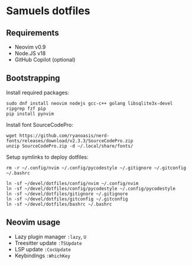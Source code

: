 # Samuels dotfiles

## Requirements

* Neovim v0.9
* Node.JS v18
* GitHub Copilot (optional)

## Bootstrapping

Install required packages:
```
sudo dnf install neovim nodejs gcc-c++ golang libsqlite3x-devel ripgrep fzf pip
pip install pynvim
```

Install font SourceCodePro:

```
wget https://github.com/ryanoasis/nerd-fonts/releases/download/v2.3.3/SourceCodePro.zip
unzip SourceCodePro.zip -d ~/.local/share/fonts/
```

Setup symlinks to deploy dotfiles:
```
rm -r ~/.config/nvim ~/.config/pycodestyle ~/.gitignore ~/.gitconfig ~/.bashrc

ln -sf ~/devel/dotfiles/config/nvim ~/.config/nvim
ln -sf ~/devel/dotfiles/config/pycodestyle ~/.config/pycodestyle
ln -sf ~/devel/dotfiles/gitignore ~/.gitignore
ln -sf ~/devel/dotfiles/gitconfig ~/.gitconfig
ln -sf ~/devel/dotfiles/bashrc ~/.bashrc
```

## Neovim usage

* Lazy plugin manager `:lazy`, `U`
* Treesitter update `:TSUpdate`
* LSP update `:CocUpdate`
* Keybindings `:WhichKey`
